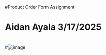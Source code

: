 #Product Order Form Assignment
# Aidan Ayala 3/17/2025
#
#![image](https://github.com/user-attachments/assets/6da662f8-0717-4d38-8c9c-f1519306d56a)

